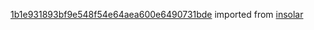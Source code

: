 [1b1e931893bf9e548f54e64aea600e6490731bde](https://github.com/insolar/insolar/commit/1b1e931893bf9e548f54e64aea600e6490731bde) imported from [insolar](https://github.com/insolar/insolar)
